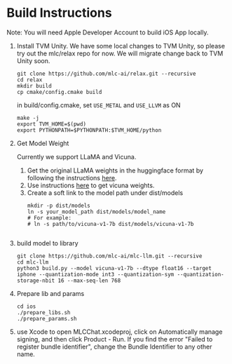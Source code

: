# Build Instructions

Note: You will need Apple Developer Account to build iOS App locally.

1. Install TVM Unity. 
    We have some local changes to TVM Unity, so please try out the mlc/relax repo for now. We will migrate change back to TVM Unity soon.

    ```
    git clone https://github.com/mlc-ai/relax.git --recursive
    cd relax
    mkdir build
    cp cmake/config.cmake build
    ```
    in build/config.cmake, set `USE_METAL` and `USE_LLVM` as ON
    ```
    make -j
    export TVM_HOME=$(pwd)
    export PYTHONPATH=$PYTHONPATH:$TVM_HOME/python
    ```

2. Get Model Weight

    Currently we support LLaMA and Vicuna.

    1. Get the original LLaMA weights in the huggingface format by following the instructions [here](https://huggingface.co/docs/transformers/main/model_doc/llama).
    2. Use instructions [here](https://github.com/lm-sys/FastChat#vicuna-weights) to get vicuna weights.
    3. Create a soft link to the model path under dist/models
        ```shell
        mkdir -p dist/models
        ln -s your_model_path dist/models/model_name
        # For example:
        # ln -s path/to/vicuna-v1-7b dist/models/vicuna-v1-7b


3. build model to library
    ```
    git clone https://github.com/mlc-ai/mlc-llm.git --recursive
    cd mlc-llm
    python3 build.py --model vicuna-v1-7b --dtype float16 --target iphone --quantization-mode int3 --quantization-sym --quantization-storage-nbit 16 --max-seq-len 768
    ```
4. Prepare lib and params
    ```
    cd ios
    ./prepare_libs.sh
    ./prepare_params.sh
    ```


5. use Xcode to open MLCChat.xcodeproj, click on Automatically manage signing, and then click Product - Run. 
If you find the error "Failed to register bundle identifier", change the Bundle Identifier to any other name.
